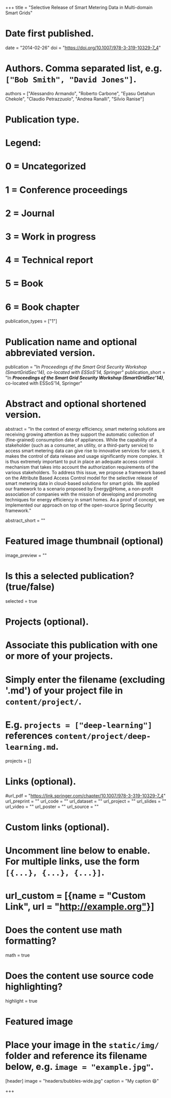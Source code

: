 +++
title = "Selective Release of Smart Metering Data in Multi-domain Smart Grids"

# Date first published.
date = "2014-02-26"
doi = "https://doi.org/10.1007/978-3-319-10329-7_4"

# Authors. Comma separated list, e.g. `["Bob Smith", "David Jones"]`.
authors = ["Alessandro Armando", "Roberto Carbone", "Eyasu Getahun Chekole", "Claudio Petrazzuolo", "Andrea Ranalli", "Silvio Ranise"]

# Publication type.
# Legend:
# 0 = Uncategorized
# 1 = Conference proceedings
# 2 = Journal
# 3 = Work in progress
# 4 = Technical report
# 5 = Book
# 6 = Book chapter
publication_types = ["1"]

# Publication name and optional abbreviated version.
publication = "In *Proceedings of the Smart Grid Security Workshop (SmartGridSec'14), co-located with ESSoS'14, Springer*"
publication_short = "In ***Proceedings of the Smart Grid Security Workshop (SmartGridSec'14)***, co-located with ESSoS'14, Springer"

# Abstract and optional shortened version.
abstract = "In the context of energy efficiency, smart metering solutions are receiving growing attention as they support the automatic collection of (fine-grained) consumption data of appliances. While the capability of a stakeholder (such as a consumer, an utility, or a third-party service) to access smart metering data can give rise to innovative services for users, it makes the control of data release and usage significantly more complex. It is thus extremely important to put in place an adequate access control mechanism that takes into account the authorization requirements of the various stakeholders. To address this issue, we propose a framework based on the Attribute Based Access Control model for the selective release of smart metering data in cloud-based solutions for smart grids. We applied our framework to a scenario proposed by Energy@Home, a non-profit association of companies with the mission of developing and promoting techniques for energy efficiency in smart homes. As a proof of concept, we implemented our approach on top of the open-source Spring Security framework."

abstract_short = ""

# Featured image thumbnail (optional)
image_preview = ""

# Is this a selected publication? (true/false)
selected = true

# Projects (optional).
#   Associate this publication with one or more of your projects.
#   Simply enter the filename (excluding '.md') of your project file in `content/project/`.
#   E.g. `projects = ["deep-learning"]` references `content/project/deep-learning.md`.
projects = []

# Links (optional).
#url_pdf = "https://link.springer.com/chapter/10.1007/978-3-319-10329-7_4"
url_preprint = ""
url_code = ""
url_dataset = ""
url_project = ""
url_slides = ""
url_video = ""
url_poster = ""
url_source = ""

# Custom links (optional).
#   Uncomment line below to enable. For multiple links, use the form `[{...}, {...}, {...}]`.
# url_custom = [{name = "Custom Link", url = "http://example.org"}]

# Does the content use math formatting?
 math = true

# Does the content use source code highlighting?
highlight = true

# Featured image
# Place your image in the `static/img/` folder and reference its filename below, e.g. `image = "example.jpg"`.
[header]
image = "headers/bubbles-wide.jpg"
caption = "My caption 😄"

+++


